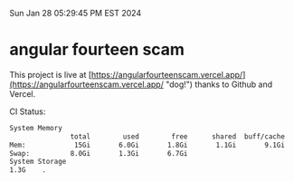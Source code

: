 Sun Jan 28 05:29:45 PM EST 2024

# angular fourteen scam


This project is live at [https://angularfourteenscam.vercel.app/](https://angularfourteenscam.vercel.app/ "dog!") thanks to Github and Vercel.

CI Status: 

```bash
System Memory
               total        used        free      shared  buff/cache   available
Mem:            15Gi       6.0Gi       1.8Gi       1.1Gi       9.1Gi       9.3Gi
Swap:          8.0Gi       1.3Gi       6.7Gi
System Storage
1.3G	.

